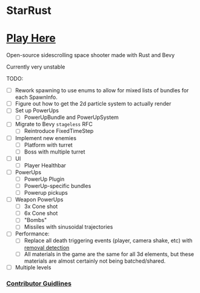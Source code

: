 # StarRust

# [Play Here](https://larsdu.github.io/StarRust/)

Open-source sidescrolling space shooter made with Rust and Bevy

Currently very unstable

TODO:

-   [ ] Rework spawning to use enums to allow for mixed lists of bundles for
        each SpawnInfo.
-   [ ] Figure out how to get the 2d particle system to actually render
-   [ ] Set up PowerUps
    -   [ ] PowerUpBundle and PowerUpSystem
-   [ ] Migrate to Bevy `stageless` RFC
    -   [ ] Reintroduce FixedTimeStep
-   [ ] Implement new enemies
    -   [ ] Platform with turret
    -   [ ] Boss with multiple turret
-   [ ] UI
    -   [ ] Player Healthbar
-   [ ] PowerUps
    -   [ ] PowerUp Plugin
    -   [ ] PowerUp-specific bundles
    -   [ ] Powerup pickups
-   [ ] Weapon PowerUps
    -   [ ] 3x Cone shot
    -   [ ] 6x Cone shot
    -   [ ] "Bombs"
    -   [ ] Missiles with sinusoidal trajectories
-   [ ] Performance:
    -   [ ] Replace all death triggering events (player, camera shake, etc) with
            [removal detection](https://github.com/bevyengine/bevy/blob/main/examples/ecs/removal_detection.rs)
    -   [ ] All materials in the game are the same for all 3d elements, but
            these materials are almost certainly not being batched/shared.
-   [ ] Multiple levels

### [Contributor Guidlines](https://github.com/LarsDu/StarRust/blob/main/CONTRIBUTING.md)

